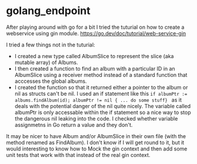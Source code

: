 # golang_endpoint

After playing around with go for a bit I tried the tuturial on how to create a webservice using gin module. https://go.dev/doc/tutorial/web-service-gin

I tried a few things not in the tuturial:
+ I created a new type called AlbumSlice to represent the slice (aka mutable array) of Albums.
+ I then created a function to find an album with a particular ID in an AlbumSlice using a receiver method instead of a standard function that acccesses the global albums.
+ I created the function so that it returned either a pointer to the album or nil as structs can't be nil. I used an if statement like this `if albumPtr := albums.findAlbum(id); albumPtr != nil { ... do some stuff} ` as it deals with the potential danger of the nil quite nicely. The variable called albumPtr is only accessable within the if statement so a nice way to stop the dangerous nil leaking into the code. I checked whether variable assignmetns in Go return a value and they don't.

It may be nicer to have Album and/or AlbumSlice in their own file (with the method renamed as FindAlbum). I don't know if I will get round to it, but it would interesting to know how to Mock the gin context and then add some unit tests that work with that instead of the real gin context.
